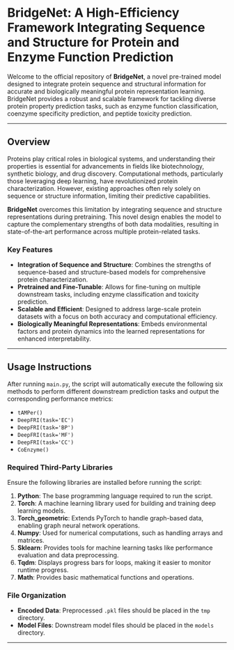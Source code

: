 # BridgeNet: A High-Efficiency Framework Integrating Sequence and Structure for Protein and Enzyme Function Prediction

Welcome to the official repository of **BridgeNet**, a novel pre-trained model designed to integrate protein sequence and structural information for accurate and biologically meaningful protein representation learning. BridgeNet provides a robust and scalable framework for tackling diverse protein property prediction tasks, such as enzyme function classification, coenzyme specificity prediction, and peptide toxicity prediction.

---

## Overview

Proteins play critical roles in biological systems, and understanding their properties is essential for advancements in fields like biotechnology, synthetic biology, and drug discovery. Computational methods, particularly those leveraging deep learning, have revolutionized protein characterization. However, existing approaches often rely solely on sequence or structure information, limiting their predictive capabilities.

**BridgeNet** overcomes this limitation by integrating sequence and structure representations during pretraining. This novel design enables the model to capture the complementary strengths of both data modalities, resulting in state-of-the-art performance across multiple protein-related tasks. 

### Key Features

- **Integration of Sequence and Structure**: Combines the strengths of sequence-based and structure-based models for comprehensive protein characterization.
- **Pretrained and Fine-Tunable**: Allows for fine-tuning on multiple downstream tasks, including enzyme classification and toxicity prediction.
- **Scalable and Efficient**: Designed to address large-scale protein datasets with a focus on both accuracy and computational efficiency.
- **Biologically Meaningful Representations**: Embeds environmental factors and protein dynamics into the learned representations for enhanced interpretability.

---

## Usage Instructions

After running `main.py`, the script will automatically execute the following six methods to perform different downstream prediction tasks and output the corresponding performance metrics:

- `tAMPer()`
- `DeepFRI(task='EC')`
- `DeepFRI(task='BP')`
- `DeepFRI(task='MF')`
- `DeepFRI(task='CC')`
- `CoEnzyme()`

### Required Third-Party Libraries

Ensure the following libraries are installed before running the script:

1. **Python**: The base programming language required to run the script.
2. **Torch**: A machine learning library used for building and training deep learning models.
3. **Torch_geometric**: Extends PyTorch to handle graph-based data, enabling graph neural network operations.
4. **Numpy**: Used for numerical computations, such as handling arrays and matrices.
5. **Sklearn**: Provides tools for machine learning tasks like performance evaluation and data preprocessing.
6. **Tqdm**: Displays progress bars for loops, making it easier to monitor runtime progress.
7. **Math**: Provides basic mathematical functions and operations.

### File Organization

- **Encoded Data**: Preprocessed `.pkl` files should be placed in the `tmp` directory.
- **Model Files**: Downstream model files should be placed in the `models` directory.

---

